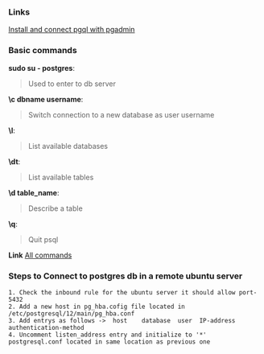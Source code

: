 ### Links
<a href="https://www.tecmint.com/install-postgresql-and-pgadmin-in-ubuntu/">Install and connect pgql with pgadmin</a>      

### Basic commands
**sudo su - postgres**:   
>Used to enter to db server   

**\c dbname username**:    
>Switch connection to a new database as user username   

**\l**:    
>List available databases   

**\dt**:    
>List available tables   

**\d table_name**:    
>Describe a table   

**\q**:    
>Quit psql

**Link**
<a href="https://www.postgresqltutorial.com/psql-commands/">All commands</a>





### Steps to Connect to postgres db in a remote ubuntu server
```
1. Check the inbound rule for the ubuntu server it should allow port-5432   
2. Add a new host in pg_hba.cofig file located in  /etc/postgresql/12/main/pg_hba.conf    
3. Add entrys as follows ->  host    database  user  IP-address   authentication-method    
4. Uncomment listen_address entry and initialize to '*' postgresql.conf located in same location as previous one
``` 

